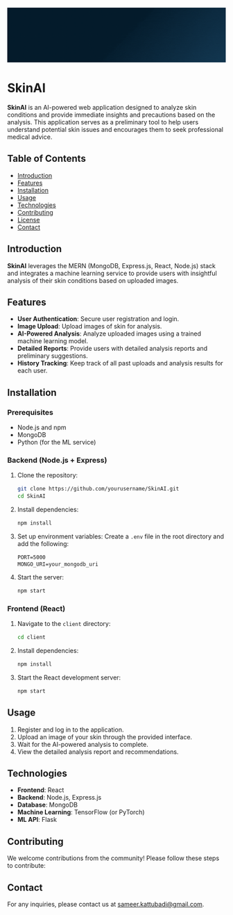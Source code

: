![Banner](./assets/banner.gif)
# SkinAI

**SkinAI** is an AI-powered web application designed to analyze skin conditions and provide immediate insights and precautions based on the analysis. This application serves as a preliminary tool to help users understand potential skin issues and encourages them to seek professional medical advice.

## Table of Contents
- [Introduction](#introduction)
- [Features](#features)
- [Installation](#installation)
- [Usage](#usage)
- [Technologies](#technologies)
- [Contributing](#contributing)
- [License](#license)
- [Contact](#contact)

## Introduction

**SkinAI** leverages the MERN (MongoDB, Express.js, React, Node.js) stack and integrates a machine learning service to provide users with insightful analysis of their skin conditions based on uploaded images. 

## Features

- **User Authentication**: Secure user registration and login.
- **Image Upload**: Upload images of skin for analysis.
- **AI-Powered Analysis**: Analyze uploaded images using a trained machine learning model.
- **Detailed Reports**: Provide users with detailed analysis reports and preliminary suggestions.
- **History Tracking**: Keep track of all past uploads and analysis results for each user.

## Installation

### Prerequisites

- Node.js and npm
- MongoDB
- Python (for the ML service)

### Backend (Node.js + Express)

1. Clone the repository:
    ```bash
    git clone https://github.com/yourusername/SkinAI.git
    cd SkinAI
    ```

2. Install dependencies:
    ```bash
    npm install
    ```

3. Set up environment variables:
    Create a `.env` file in the root directory and add the following:
    ```plaintext
    PORT=5000
    MONGO_URI=your_mongodb_uri
    ```

4. Start the server:
    ```bash
    npm start
    ```

### Frontend (React)

1. Navigate to the `client` directory:
    ```bash
    cd client
    ```

2. Install dependencies:
    ```bash
    npm install
    ```

3. Start the React development server:
    ```bash
    npm start
    ```


## Usage

1. Register and log in to the application.
2. Upload an image of your skin through the provided interface.
3. Wait for the AI-powered analysis to complete.
4. View the detailed analysis report and recommendations.

## Technologies

- **Frontend**: React
- **Backend**: Node.js, Express.js
- **Database**: MongoDB
- **Machine Learning**: TensorFlow (or PyTorch)
- **ML API**: Flask

## Contributing

We welcome contributions from the community! Please follow these steps to contribute:


## Contact

For any inquiries, please contact us at [sameer.kattubadi@gmail.com](sameer.kattubadi@gmail.com).
